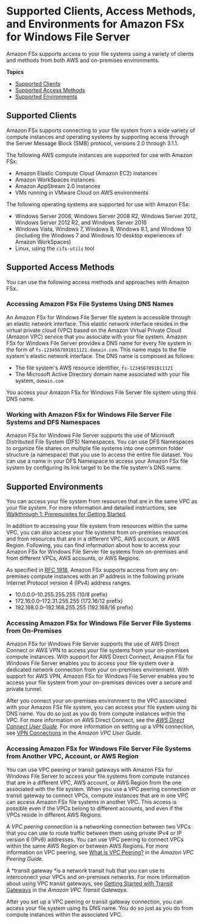 # Supported Clients, Access Methods, and Environments for Amazon FSx for Windows File Server<a name="supported-fsx-clients"></a>

Amazon FSx supports access to your file systems using a variety of clients and methods from both AWS and on\-premises environments\.

**Topics**
+ [Supported Clients](#supported-clients-fsx)
+ [Supported Access Methods](#access-methods)
+ [Supported Environments](#access-environments)

## Supported Clients<a name="supported-clients-fsx"></a>

Amazon FSx supports connecting to your file system from a wide variety of compute instances and operating systems by supporting access through the Server Message Block \(SMB\) protocol, versions 2\.0 through 3\.1\.1\. 

The following AWS compute instances are supported for use with Amazon FSx:
+ Amazon Elastic Compute Cloud \(Amazon EC2\) instances
+ Amazon WorkSpaces instances
+ Amazon AppStream 2\.0 instances
+ VMs running in VMware Cloud on AWS environments

The following operating systems are supported for use with Amazon FSx:
+ Windows Server 2008, Windows Server 2008 R2, Windows Server 2012, Windows Server 2012 R2, and Windows Server 2016
+ Windows Vista, Windows 7, Windows 8, Windows 8\.1, and Windows 10 \(including the Windows 7 and Windows 10 desktop experiences of Amazon WorkSpaces\)
+ Linux, using the `cifs-utils` tool

## Supported Access Methods<a name="access-methods"></a>

You can use the following access methods and approaches with Amazon FSx\.

### Accessing Amazon FSx File Systems Using DNS Names<a name="dns-name"></a>

An Amazon FSx for Windows File Server file system is accessible through an elastic network interface\. This elastic network interface resides in the virtual private cloud \(VPC\) based on the Amazon Virtual Private Cloud \(Amazon VPC\) service that you associate with your file system\. Amazon FSx for Windows File Server provides a DNS name for every file system in the form of `fs-1234567891011121.domain.com`\. This name maps to the file system's elastic network interface\. The DNS name is composed as follows:
+ The file system's AWS resource identifier, `fs-1234567891011121` 
+ The Microsoft Active Directory domain name associated with your file system, `domain.com`

You access your Amazon FSx for Windows File Server file system using this DNS name\.

### Working with Amazon FSx for Windows File Server File Systems and DFS Namespaces<a name="dfs-namespace"></a>

Amazon FSx for Windows File Server supports the use of Microsoft Distributed File System \(DFS\) Namespaces\. You can use DFS Namespaces to organize file shares on multiple file systems into one common folder structure \(a namespace\) that you use to access the entire file dataset\. You can use a name in your DFS Namespace to access your Amazon FSx file system by configuring its link target to be the file system's DNS name\.

## Supported Environments<a name="access-environments"></a>

You can access your file system from resources that are in the same VPC as your file system\. For more information and detailed instructions, see [Walkthrough 1: Prerequisites for Getting Started](walkthrough01-prereqs.md)\.

In addition to accessing your file system from resources within the same VPC, you can also access your file systems from on\-premises resources and from resources that are in a different VPC, AWS account, or AWS Region\. Following, you can find information about how to access your Amazon FSx for Windows File Server file systems from on\-premises and from different VPCs, AWS accounts, or AWS Regions\.

As specified in [RFC 1918](http://www.faqs.org/rfcs/rfc1918.html), Amazon FSx supports access from any on\-premises compute instances with an IP address in the following private Internet Protocol version 4 \(IPv4\) address ranges\.
+ 10\.0\.0\.0–10\.255\.255\.255 \(10/8 prefix\)
+ 172\.16\.0\.0–172\.31\.255\.255 \(172\.16/12 prefix\)
+ 192\.168\.0\.0–192\.168\.255\.255 \(192\.168/16 prefix\)

### Accessing Amazon FSx for Windows File Server File Systems from On\-Premises<a name="on-premise-access"></a>

Amazon FSx for Windows File Server supports the use of AWS Direct Connect or AWS VPN to access your file systems from your on\-premises compute instances\. With support for AWS Direct Connect, Amazon FSx for Windows File Server enables you to access your file system over a dedicated network connection from your on\-premises environment\. With support for AWS VPN, Amazon FSx for Windows File Server enables you to access your file system from your on\-premises devices over a secure and private tunnel\.

After you connect your on\-premises environment to the VPC associated with your Amazon FSx file system, you can access your file system using its DNS name\. You do so just as you do from compute instances within the VPC\. For more information on AWS Direct Connect, see the *[AWS Direct Connect User Guide](https://docs.aws.amazon.com/directconnect/latest/UserGuide/)\.* For more information on setting up a VPN connection, see [VPN Connections](https://docs.aws.amazon.com/vpc/latest/userguide/vpn-connections.html) in the *Amazon VPC User Guide*\. 

### Accessing Amazon FSx for Windows File Server File Systems from Another VPC, Account, or AWS Region<a name="different-vpc-account-access"></a>

You can use VPC peering or transit gateways with Amazon FSx for Windows File Server to access your file systems from compute instances that are in a different VPC, AWS account, or AWS Region from the one associated with the file system\. When you use a VPC peering connection or transit gateway to connect VPCs, compute instances that are in one VPC can access Amazon FSx file systems in another VPC\. This access is possible even if the VPCs belong to different accounts, and even if the VPCs reside in different AWS Regions\. 

A *VPC peering connection* is a networking connection between two VPCs that you can use to route traffic between them using private IPv4 or IP version 6 \(IPv6\) addresses\. You can use VPC peering to connect VPCs within the same AWS Region or between AWS Regions\. For more information on VPC peering, see [What is VPC Peering?](https://docs.aws.amazon.com/vpc/latest/peering/Welcome.html) in the *Amazon VPC Peering Guide*\.

A *transit gateway *is a network transit hub that you can use to interconnect your VPCs and on\-premises networks\. For more information about using VPC transit gateways, see [Getting Started with Transit Gateways](https://docs.aws.amazon.com/vpc/latest/tgw/tgw-getting-started.html) in the *Amazon VPC Transit Gateways*\.

After you set up a VPC peering or transit gateway connection, you can access your file system using its DNS name\. You do so just as you do from compute instances within the associated VPC\.